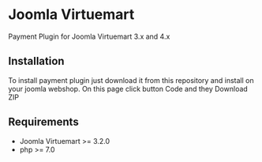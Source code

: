 # Joomla Virtuemart
Payment Plugin for Joomla Virtuemart 3.x  and 4.x
## Installation 
To install payment plugin just download it from this repository and 
install on your joomla webshop.
On this page click button Code and they Download ZIP

## Requirements
 - Joomla Virtuemart >= 3.2.0
 - php >= 7.0
